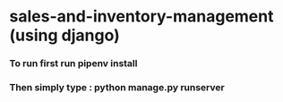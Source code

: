 # sales-and-inventory-management (using django)
### To run first run pipenv install
### Then simply type : python manage.py runserver

